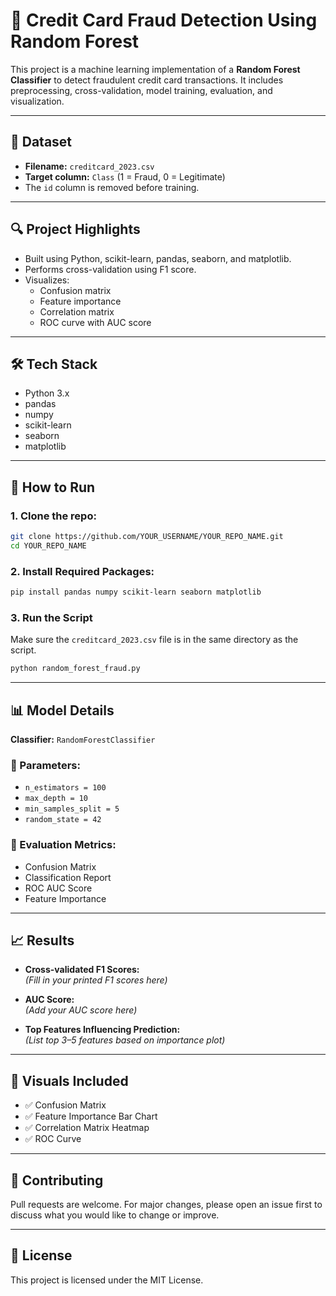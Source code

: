 # 🌲 Credit Card Fraud Detection Using Random Forest

This project is a machine learning implementation of a **Random Forest Classifier** to detect fraudulent credit card transactions. It includes preprocessing, cross-validation, model training, evaluation, and visualization.

---

## 📁 Dataset

- **Filename:** `creditcard_2023.csv`
- **Target column:** `Class` (1 = Fraud, 0 = Legitimate)
- The `id` column is removed before training.

---

## 🔍 Project Highlights

- Built using Python, scikit-learn, pandas, seaborn, and matplotlib.
- Performs cross-validation using F1 score.
- Visualizes:
  - Confusion matrix
  - Feature importance
  - Correlation matrix
  - ROC curve with AUC score

---

## 🛠️ Tech Stack

- Python 3.x
- pandas
- numpy
- scikit-learn
- seaborn
- matplotlib

---

## 🚀 How to Run

### 1. Clone the repo:
```bash
git clone https://github.com/YOUR_USERNAME/YOUR_REPO_NAME.git
cd YOUR_REPO_NAME
```

### 2. Install Required Packages:
```bash
pip install pandas numpy scikit-learn seaborn matplotlib
```

### 3. Run the Script

Make sure the `creditcard_2023.csv` file is in the same directory as the script.

```bash
python random_forest_fraud.py
```

---

## 📊 Model Details

**Classifier:** `RandomForestClassifier`

### 🔧 Parameters:

- `n_estimators = 100`
- `max_depth = 10`
- `min_samples_split = 5`
- `random_state = 42`

### 📏 Evaluation Metrics:

- Confusion Matrix  
- Classification Report  
- ROC AUC Score  
- Feature Importance

---

## 📈 Results

- **Cross-validated F1 Scores:**  
  *(Fill in your printed F1 scores here)*

- **AUC Score:**  
  *(Add your AUC score here)*

- **Top Features Influencing Prediction:**  
  *(List top 3–5 features based on importance plot)*

---

## 📌 Visuals Included

- ✅ Confusion Matrix  
- ✅ Feature Importance Bar Chart  
- ✅ Correlation Matrix Heatmap  
- ✅ ROC Curve

---

## 🤝 Contributing

Pull requests are welcome. For major changes, please open an issue first to discuss what you would like to change or improve.

---

## 📄 License

This project is licensed under the MIT License.
